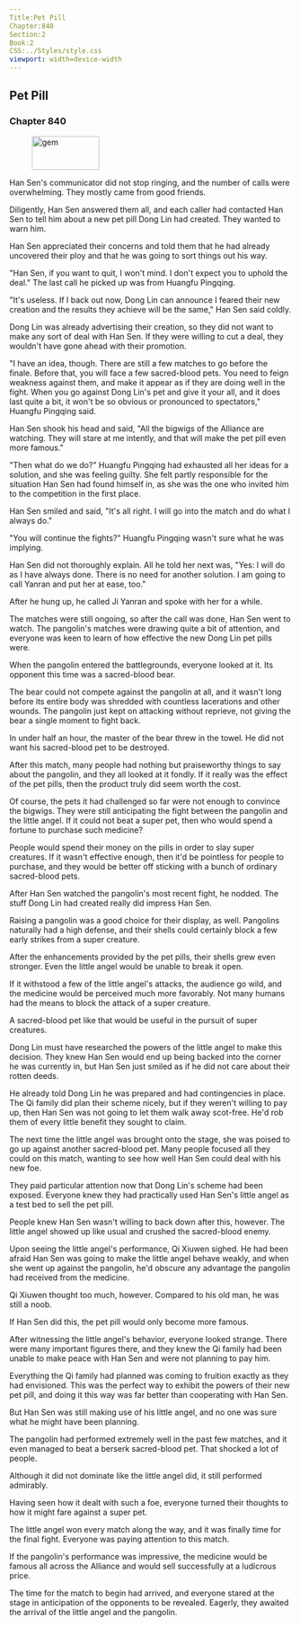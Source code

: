 ```yaml
---
Title:Pet Pill 
Chapter:840 
Section:2 
Book:2 
CSS:../Styles/style.css 
viewport: width=device-width
---
```

  
## Pet Pill
### Chapter 840
  
<figure>
	<img src="../Images/gem.gif" alt="gem" id="gem" width="120" height="60" />
</figure>
  

  
Han Sen's communicator did not stop ringing, and the number of calls were overwhelming. They mostly came from good friends.

Diligently, Han Sen answered them all, and each caller had contacted Han Sen to tell him about a new pet pill Dong Lin had created. They wanted to warn him.

Han Sen appreciated their concerns and told them that he had already uncovered their ploy and that he was going to sort things out his way.

"Han Sen, if you want to quit, I won't mind. I don't expect you to uphold the deal." The last call he picked up was from Huangfu Pingqing.

"It's useless. If I back out now, Dong Lin can announce I feared their new creation and the results they achieve will be the same," Han Sen said coldly.

Dong Lin was already advertising their creation, so they did not want to make any sort of deal with Han Sen. If they were willing to cut a deal, they wouldn't have gone ahead with their promotion.

"I have an idea, though. There are still a few matches to go before the finale. Before that, you will face a few sacred-blood pets. You need to feign weakness against them, and make it appear as if they are doing well in the fight. When you go against Dong Lin's pet and give it your all, and it does last quite a bit, it won't be so obvious or pronounced to spectators," Huangfu Pingqing said.

Han Sen shook his head and said, "All the bigwigs of the Alliance are watching. They will stare at me intently, and that will make the pet pill even more famous."

"Then what do we do?" Huangfu Pingqing had exhausted all her ideas for a solution, and she was feeling guilty. She felt partly responsible for the situation Han Sen had found himself in, as she was the one who invited him to the competition in the first place.

Han Sen smiled and said, "It's all right. I will go into the match and do what I always do."

"You will continue the fights?" Huangfu Pingqing wasn't sure what he was implying.

Han Sen did not thoroughly explain. All he told her next was, "Yes: I will do as I have always done. There is no need for another solution. I am going to call Yanran and put her at ease, too."

After he hung up, he called Ji Yanran and spoke with her for a while.

The matches were still ongoing, so after the call was done, Han Sen went to watch. The pangolin's matches were drawing quite a bit of attention, and everyone was keen to learn of how effective the new Dong Lin pet pills were.

When the pangolin entered the battlegrounds, everyone looked at it. Its opponent this time was a sacred-blood bear.

The bear could not compete against the pangolin at all, and it wasn't long before its entire body was shredded with countless lacerations and other wounds. The pangolin just kept on attacking without reprieve, not giving the bear a single moment to fight back.

In under half an hour, the master of the bear threw in the towel. He did not want his sacred-blood pet to be destroyed.

After this match, many people had nothing but praiseworthy things to say about the pangolin, and they all looked at it fondly. If it really was the effect of the pet pills, then the product truly did seem worth the cost.

Of course, the pets it had challenged so far were not enough to convince the bigwigs. They were still anticipating the fight between the pangolin and the little angel. If it could not beat a super pet, then who would spend a fortune to purchase such medicine?

People would spend their money on the pills in order to slay super creatures. If it wasn't effective enough, then it'd be pointless for people to purchase, and they would be better off sticking with a bunch of ordinary sacred-blood pets.

After Han Sen watched the pangolin's most recent fight, he nodded. The stuff Dong Lin had created really did impress Han Sen.

Raising a pangolin was a good choice for their display, as well. Pangolins naturally had a high defense, and their shells could certainly block a few early strikes from a super creature.

After the enhancements provided by the pet pills, their shells grew even stronger. Even the little angel would be unable to break it open.

If it withstood a few of the little angel's attacks, the audience go wild, and the medicine would be perceived much more favorably. Not many humans had the means to block the attack of a super creature.

A sacred-blood pet like that would be useful in the pursuit of super creatures.

Dong Lin must have researched the powers of the little angel to make this decision. They knew Han Sen would end up being backed into the corner he was currently in, but Han Sen just smiled as if he did not care about their rotten deeds.

He already told Dong Lin he was prepared and had contingencies in place. The Qi family did plan their scheme nicely, but if they weren't willing to pay up, then Han Sen was not going to let them walk away scot-free. He'd rob them of every little benefit they sought to claim.

The next time the little angel was brought onto the stage, she was poised to go up against another sacred-blood pet. Many people focused all they could on this match, wanting to see how well Han Sen could deal with his new foe.

They paid particular attention now that Dong Lin's scheme had been exposed. Everyone knew they had practically used Han Sen's little angel as a test bed to sell the pet pill.

People knew Han Sen wasn't willing to back down after this, however. The little angel showed up like usual and crushed the sacred-blood enemy.

Upon seeing the little angel's performance, Qi Xiuwen sighed. He had been afraid Han Sen was going to make the little angel behave weakly, and when she went up against the pangolin, he'd obscure any advantage the pangolin had received from the medicine.

Qi Xiuwen thought too much, however. Compared to his old man, he was still a noob.

If Han Sen did this, the pet pill would only become more famous.

After witnessing the little angel's behavior, everyone looked strange. There were many important figures there, and they knew the Qi family had been unable to make peace with Han Sen and were not planning to pay him.

Everything the Qi family had planned was coming to fruition exactly as they had envisioned. This was the perfect way to exhibit the powers of their new pet pill, and doing it this way was far better than cooperating with Han Sen.

But Han Sen was still making use of his little angel, and no one was sure what he might have been planning.

The pangolin had performed extremely well in the past few matches, and it even managed to beat a berserk sacred-blood pet. That shocked a lot of people.

Although it did not dominate like the little angel did, it still performed admirably.

Having seen how it dealt with such a foe, everyone turned their thoughts to how it might fare against a super pet.

The little angel won every match along the way, and it was finally time for the final fight. Everyone was paying attention to this match.

If the pangolin's performance was impressive, the medicine would be famous all across the Alliance and would sell successfully at a ludicrous price.

The time for the match to begin had arrived, and everyone stared at the stage in anticipation of the opponents to be revealed. Eagerly, they awaited the arrival of the little angel and the pangolin.